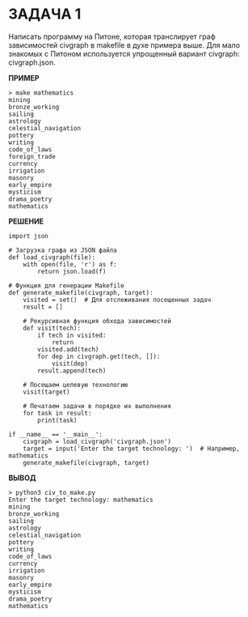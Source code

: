# ЗАДАЧА 1
Написать программу на Питоне, которая транслирует граф зависимостей civgraph в makefile в духе примера выше. Для мало знакомых с Питоном используется упрощенный вариант civgraph: civgraph.json.

**ПРИМЕР**  
```
> make mathematics
mining
bronze_working
sailing
astrology
celestial_navigation
pottery
writing
code_of_laws
foreign_trade
currency
irrigation
masonry
early_empire
mysticism
drama_poetry
mathematics
```
**РЕШЕНИЕ**  
```
import json

# Загрузка графа из JSON файла
def load_civgraph(file):
    with open(file, 'r') as f:
        return json.load(f)

# Функция для генерации Makefile
def generate_makefile(civgraph, target):
    visited = set()  # Для отслеживания посещенных задач
    result = []

    # Рекурсивная функция обхода зависимостей
    def visit(tech):
        if tech in visited:
            return
        visited.add(tech)
        for dep in civgraph.get(tech, []):
            visit(dep)
        result.append(tech)

    # Посещаем целевую технологию
    visit(target)

    # Печатаем задачи в порядке их выполнения
    for task in result:
        print(task)

if __name__ == '__main__':
    civgraph = load_civgraph('civgraph.json')
    target = input('Enter the target technology: ')  # Например, mathematics
    generate_makefile(civgraph, target)
```
**ВЫВОД**  
```
> python3 civ_to_make.py
Enter the target technology: mathematics
mining
bronze_working
sailing
astrology
celestial_navigation
pottery
writing
code_of_laws
currency
irrigation
masonry
early_empire
mysticism
drama_poetry
mathematics
```
